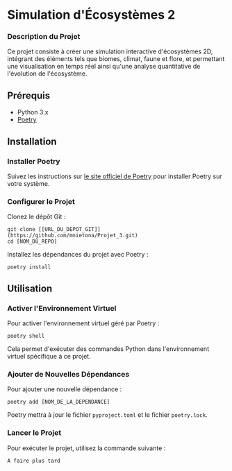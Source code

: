 # Simulation d'Écosystèmes 2

### Description du Projet
Ce projet consiste à créer une simulation interactive d'écosystèmes 2D, intégrant des éléments tels que biomes, climat, faune et flore, et permettant une visualisation en temps réel ainsi qu'une analyse quantitative de l'évolution de l'écosystème.
## Prérequis

- Python 3.x
- [Poetry](https://python-poetry.org/)

## Installation

### Installer Poetry

Suivez les instructions sur [le site officiel de Poetry](https://python-poetry.org/docs/#installation) pour installer Poetry sur votre système.

### Configurer le Projet

Clonez le dépôt Git :

```shell
git clone [[URL_DU_DEPOT_GIT]](https://github.com/mnietona/Projet_3.git)
cd [NOM_DU_REPO]
```

Installez les dépendances du projet avec Poetry :

```shell
poetry install
```

## Utilisation

### Activer l'Environnement Virtuel

Pour activer l'environnement virtuel géré par Poetry :

```shell
poetry shell
```

Cela permet d'exécuter des commandes Python dans l'environnement virtuel spécifique à ce projet.

### Ajouter de Nouvelles Dépendances

Pour ajouter une nouvelle dépendance :

```shell
poetry add [NOM_DE_LA_DEPENDANCE]
```

Poetry mettra à jour le fichier `pyproject.toml` et le fichier `poetry.lock`.

### Lancer le Projet

Pour exécuter le projet, utilisez la commande suivante :

```shell
A faire plus tard
```
